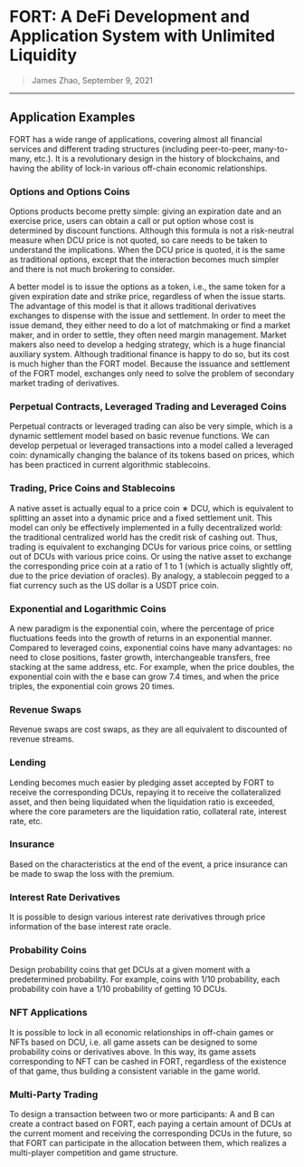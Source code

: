 # FORT: A DeFi Development and Application System with Unlimited Liquidity

> James Zhao, September 9, 2021

---

## Application Examples

FORT has a wide range of applications, covering almost all financial services and different trading
structures (including peer-to-peer, many-to-many, etc.). It is a revolutionary design in the history
of blockchains, and having the ability of lock-in various off-chain economic relationships.

### Options and Options Coins

Options products become pretty simple: giving an expiration date and an exercise price, users can obtain a call or put option whose cost is determined by discount functions. Although this formula is not a risk-neutral measure when DCU price is not quoted, so care needs to be taken to understand the implications. When the DCU price is quoted, it is the same as traditional options, except that the interaction becomes much simpler and there is not much brokering to consider.

A better model is to issue the options as a token, i.e., the same token for a given expiration date and strike price, regardless of when the issue starts. The advantage of this model is that it allows traditional derivatives exchanges to dispense with the issue and settlement. In order to meet the issue demand, they either need to do a lot of matchmaking or find a market maker, and in order to settle, they often need margin management. Market makers also need to develop a hedging strategy, which is a huge financial auxiliary system. Although traditional finance is happy to do so, but its cost is much higher than the FORT model. Because the issuance and settlement of the FORT model, exchanges only need to solve the problem of secondary market trading of derivatives.

### Perpetual Contracts, Leveraged Trading and Leveraged Coins

Perpetual contracts or leveraged trading can also be very simple, which is a dynamic settlement model based on basic revenue functions. We can develop perpetual or leveraged transactions into a model called a leveraged coin: dynamically changing the balance of its tokens based on prices, which has been practiced in current algorithmic stablecoins.

### Trading, Price Coins and Stablecoins

A native asset is actually equal to a price coin ∗ DCU, which is equivalent to splitting an asset into a dynamic price and a fixed settlement unit. This model can only be effectively implemented in a fully decentralized world: the traditional centralized world has the credit risk of cashing out. Thus, trading is equivalent to exchanging DCUs for various price coins, or settling out of DCUs with various price coins. Or using the native asset to exchange the corresponding price coin at a ratio of 1 to 1 (which is actually slightly off, due to the price deviation of oracles). By analogy, a stablecoin pegged to a fiat currency such as the US dollar is a USDT price coin.

### Exponential and Logarithmic Coins

A new paradigm is the exponential coin, where the percentage of price fluctuations feeds into the growth of returns in an exponential manner. Compared to leveraged coins, exponential coins have many advantages: no need to close positions, faster growth, interchangeable transfers, free stacking at the same address, etc. For example, when the price doubles, the exponential coin with the e base can grow 7.4 times, and when the price triples, the exponential coin grows 20 times.

### Revenue Swaps

Revenue swaps are cost swaps, as they are all equivalent to discounted of revenue streams.

### Lending

Lending becomes much easier by pledging asset accepted by FORT to receive the corresponding DCUs, repaying it to receive the collateralized asset, and then being liquidated when the liquidation ratio is exceeded, where the core parameters are the liquidation ratio, collateral rate, interest rate, etc.

### Insurance

Based on the characteristics at the end of the event, a price insurance can be made to swap the loss with the premium.

### Interest Rate Derivatives

It is possible to design various interest rate derivatives through price information of the base interest rate oracle.

### Probability Coins

Design probability coins that get DCUs at a given moment with a predetermined probability. For example, coins with 1/10 probability, each probability coin have a 1/10 probability of getting 10 DCUs.

### NFT Applications

It is possible to lock in all economic relationships in off-chain games or NFTs based on DCU,
i.e. all game assets can be designed to some probability coins or derivatives above. In this way, its game assets corresponding to NFT can be cashed in FORT, regardless of the existence of that game, thus building a consistent variable in the game world.

### Multi-Party Trading

To design a transaction between two or more participants: A and B can create a contract based on FORT, each paying a certain amount of DCUs at the current moment and receiving the corresponding DCUs in the future, so that FORT can participate in the allocation between them, which realizes a multi-player competition and game structure.